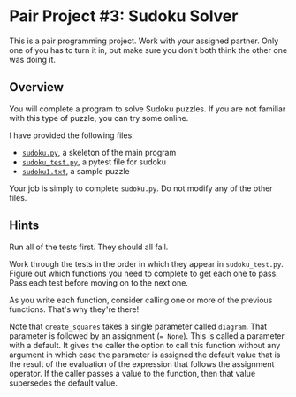 # Pair Project #3: Sudoku Solver

This is a pair programming project.  Work with your assigned partner.  Only one
of you has to turn it in, but make sure you don't both think the other one was
doing it.

## Overview

You will complete a program to solve Sudoku puzzles.  If you are not familiar
with this type of puzzle, you can try some online.

I have provided the following files:

* [`sudoku.py`](./sudoku.py), a skeleton of the main program
* [`sudoku_test.py`](./sudoku_test.py), a pytest file for sudoku
* [`sudoku1.txt`](./sudoku1.txt), a sample puzzle

Your job is simply to complete `sudoku.py`.  Do not modify any of the other
files.

## Hints

Run all of the tests first.  They should all fail.

Work through the tests in the order in which they appear in `sudoku_test.py`.
Figure out which functions you need to complete to get each one to pass.  Pass
each test before moving on to the next one.

As you write each function, consider calling one or more of the previous
functions.  That's why they're there!

Note that `create_squares` takes a single parameter called `diagram`.  That
parameter is followed by an assignment (`= None`).  This is called a parameter
with a default.  It gives the caller the option to call this function without
any argument in which case the parameter is assigned the default value that is
the result of the evaluation of the expression that follows the assignment
operator.  If the caller passes a value to the function, then that value
supersedes the default value.
